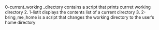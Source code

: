 0-current_working _directory contains a script that prints currret working directory
2. 1-listit displays the contents list of a current directory
3. 2-bring_me_home is a script that changes the working directory to the user’s home directory
